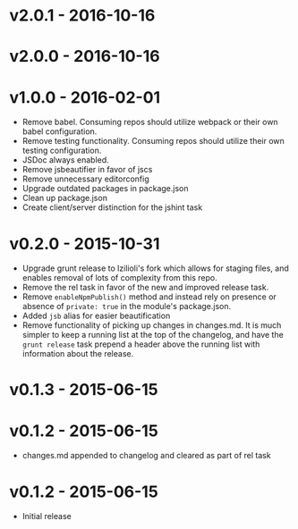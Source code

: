 # v2.0.1 - **2016-10-16**
# v2.0.0 - **2016-10-16**
# v1.0.0 - **2016-02-01**
- Remove babel. Consuming repos should utilize webpack or their own babel configuration.
- Remove testing functionality. Consuming repos should utilize their own testing configuration.
- JSDoc always enabled.
- Remove jsbeautifier in favor of jscs
- Remove unnecessary editorconfig
- Upgrade outdated packages in package.json
- Clean up package.json
- Create client/server distinction for the jshint task

# v0.2.0 - **2015-10-31**
- Upgrade grunt release to lzilioli's fork which allows for staging files, and enables removal of lots of complexity from this repo.
- Remove the rel task in favor of the new and improved release task.
- Remove `enableNpmPublish()` method and instead rely on presence or absence of `private: true` in the module's package.json.
- Added `jsb` alias for easier beautification
- Remove functionality of picking up changes in changes.md. It is much simpler to keep a running list at the top of the changelog, and have the `grunt release` task prepend a header above the running list with information about the release.

# v0.1.3 - **2015-06-15**

# v0.1.2 - **2015-06-15**
- changes.md appended to changelog and cleared as part of rel task

# v0.1.2 - **2015-06-15**
- Initial release
